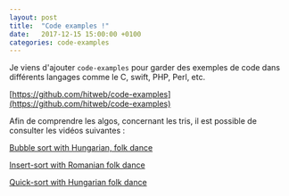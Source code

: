 ```yaml
---
layout: post
title:  "Code examples !"
date:   2017-12-15 15:00:00 +0100
categories: code-examples
---
```

Je viens d'ajouter `code-examples` pour garder des exemples de code dans différents langages comme le C, swift, PHP, Perl, etc.

[https://github.com/hitweb/code-examples](https://github.com/hitweb/code-examples)

Afin de comprendre les algos, concernant les tris, il est possible de consulter les vidéos suivantes :

[Bubble sort with Hungarian, folk dance](https://www.youtube.com/watch?v=lyZQPjUT5B4&list=UUIqiLefbVHsOAXDAxQJH7Xw&index=5)

[Insert-sort with Romanian folk dance](https://www.youtube.com/watch?v=ROalU379l3U&list=UUIqiLefbVHsOAXDAxQJH7Xw&index=6)

[Quick-sort with Hungarian folk dance](https://www.youtube.com/watch?v=ywWBy6J5gz8&list=UUIqiLefbVHsOAXDAxQJH7Xw&index=1)
